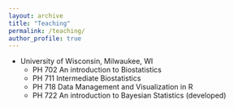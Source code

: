 ```yaml
---
layout: archive
title: "Teaching"
permalink: /teaching/
author_profile: true
---
```


* University of Wisconsin, Milwaukee, WI
  * PH 702 An introduction to Biostatistics  
  * PH 711 Intermediate Biostatistics 
  * PH 718 Data Management and Visualization in R
  * PH 722 An introduction to Bayesian Statistics (developed)



